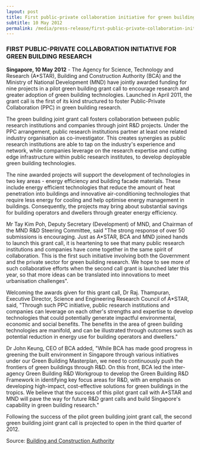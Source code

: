 ```yaml
---
layout: post
title: First public-private collaboration initiative for green building research
subtitle: 10 May 2012
permalink: /media/press-release/first-public-private-collaboration-initiative-for-green-building-research
---
```


### FIRST PUBLIC-PRIVATE COLLABORATION INITIATIVE FOR GREEN BUILDING RESEARCH

**Singapore, 10 May 2012** - The Agency for Science, Technology and Research (A*STAR), Building and Construction Authority (BCA) and the Ministry of National Development (MND) have jointly awarded funding for nine projects in a pilot green building grant call to encourage research and greater adoption of green building technologies. Launched in April 2011, the grant call is the first of its kind structured to foster Public-Private Collaboration (PPC) in green building research.

The green building joint grant call fosters collaboration between public research institutions and companies through joint R&D projects. Under the PPC arrangement, public research institutions partner at least one related industry organisation as co-investigator. This creates synergies as public research institutions are able to tap on the industry's experience and network, while companies leverage on the research expertise and cutting edge infrastructure within public research institutes, to develop deployable green building technologies.

The nine awarded projects will support the development of technologies in two key areas - energy efficiency and building facade materials. These include energy efficient technologies that reduce the amount of heat penetration into buildings and innovative air-conditioning technologies that require less energy for cooling and help optimise energy management in buildings. Consequently, the projects may bring about substantial savings for building operators and dwellers through greater energy efficiency.

Mr Tay Kim Poh, Deputy Secretary (Development) of MND, and Chairman of the MND R&D Steering Committee, said "The strong response of over 50 submissions is encouraging. Just as A*STAR, BCA and MND joined hands to launch this grant call, it is heartening to see that many public research institutions and companies have come together in the same spirit of collaboration. This is the first such initiative involving both the Government and the private sector for green building research. We hope to see more of such collaborative efforts when the second call grant is launched later this year, so that more ideas can be translated into innovations to meet urbanisation challenges".

Welcoming the awards given for this grant call, Dr Raj. Thampuran, Executive Director, Science and Engineering Research Council of A*STAR, said, "Through such PPC initiative, public research institutions and companies can leverage on each other's strengths and expertise to develop technologies that could potentially generate impactful environmental, economic and social benefits. The benefits in the area of green building technologies are manifold, and can be illustrated through outcomes such as potential reduction in energy use for building operators and dwellers."

Dr John Keung, CEO of BCA added, "While BCA has made good progress in greening the built environment in Singapore through various initiatives under our Green Building Masterplan, we need to continuously push the frontiers of green buildings through R&D. On this front, BCA led the inter-agency Green Building R&D Workgroup to develop the Green Building R&D Framework in identifying key focus areas for R&D, with an emphasis on developing high-impact, cost-effective solutions for green buildings in the tropics. We believe that the success of this pilot grant call with A*STAR and MND will pave the way for future R&D grant calls and build Singapore's capability in green building research."

Following the success of the pilot green building joint grant call, the second green building joint grant call is projected to open in the third quarter of 2012.

Source: [<a href="https://www.bca.gov.sg/Newsroom/pr10052012_GBR.html" target="_blank">Building and Construction Authority</a>](https://www.bca.gov.sg/Newsroom/pr10052012_GBR.html)